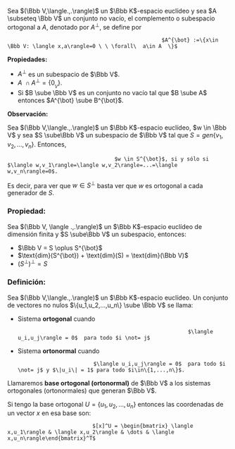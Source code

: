 Sea $(\Bbb V,\langle.,.\rangle)$ un $\Bbb K$-espacio euclídeo y sea $A \subseteq \Bbb V$ un conjunto no vacío, el complemento o subespacio ortogonal a $A$, denotado por $A^{\bot}$, se define por

                                                     $A^{\bot} :=\{x\in \Bbb V: \langle x,a\rangle=0 \ \ \forall\  a\in A  \}$ 

**Propiedades:**

- $A^{\bot}$  es un subespacio de $\Bbb V$.
- $A\ \cap A^{\bot} = \{0_{_V}\}$.
- Si $B \sube \Bbb V$  es un conjunto no vacío tal que $B \sube A$  entonces $A^{\bot} \sube B^{\bot}$.

**Observación:**

Sea $(\Bbb V,\langle.,.\rangle)$ un $\Bbb K$-espacio euclídeo, $w \in \Bbb V$ y sea $S \sube\Bbb V$ un subespacio de $\Bbb V$ tal que $S=gen\{v_1,v_2,...,v_n\}$. Entonces,

                                      $w \in S^{\bot}$, si y sólo si $\langle w,v_1\rangle=\langle w,v_2\rangle=...=\langle w,v_n\rangle=0$.

Es decir, para ver que $w \in S^{\bot}$ basta ver que $w$ es ortogonal a cada generador de $S$.

### Propiedad:

Sea $(\Bbb V, \langle .,.\rangle)$ un $\Bbb K$-espacio euclídeo de dimensión finita y $S \sube\Bbb V$ un subespacio, entonces:

- $\Bbb V = S \oplus S^{\bot}$
- $\text{dim}(S^{\bot}) + \text{dim}(S) = \text{dim}(\Bbb V)$
- $(S^{\bot})^{\bot} = S$

### **Definición:**

Sea $(\Bbb V,\langle.,.\rangle)$ un $\Bbb K$-espacio euclídeo. Un conjunto de vectores no nulos $\{u_1,u_2,...,u_n\} \sube \Bbb V$ se llama:

- Sistema **ortogonal** cuando

                                                            $\langle u_i,u_j\rangle = 0$  para todo $i \not= j$

- Sistema **ortonormal** cuando

                              $\langle u_i,u_j\rangle = 0$  para todo $i \not= j$ y $\|u_i\| = 1$ para todo $i\in\{1,...,n\}$.

Llamaremos **base ortogonal (ortonormal)** de $\Bbb V$ a los sistemas ortogonales (ortonormales) que generan $\Bbb V$.

Si tengo la base ortogonal $U = \{u_1,u_2,...,u_n\}$ entonces las coordenadas de un vector $x$ en esa base son:

                               $[x]^U = \begin{bmatrix} \langle x,u_1\rangle & \langle x,u_2\rangle & \dots & \langle x,u_n\rangle\end{bmatrix}^T$